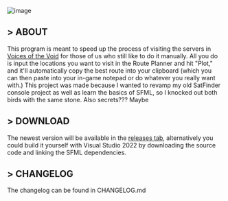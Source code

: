 ![image](https://i.imgur.com/3oJh118.png)

## > ABOUT

This program is meant to speed up the process of visiting the servers in [Voices of the Void](https://mrdrnose.itch.io/votv) for those of us who still like to do it manually. All you do is input the locations you want to visit in the Route Planner and hit "Plot," and it'll automatically copy the best route into your clipboard (which you can then paste into your in-game notepad or do whatever you really want with.) This project was made because I wanted to revamp my old SatFinder console project as well as learn the basics of SFML, so I knocked out both birds with the same stone. Also secrets??? Maybe

## > DOWNLOAD

The newest version will be available in the [releases tab](https://github.com/Harbor811/SatFinder-2/releases), alternatively you could build it yourself with Visual Studio 2022 by downloading the source code and linking the SFML dependencies.

## > CHANGELOG

The changelog can be found in CHANGELOG.md

